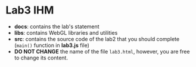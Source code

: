 # Lab3 IHM

* **docs**: contains the lab's statement
* **libs**: contains WebGL libraries and utilities
* **src**: contains the source code of the lab2 that you should complete (`main()` function in **lab3.js** file)
* **DO NOT CHANGE** the name of the file `lab3.html`, however, you are free to change its content.
